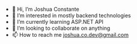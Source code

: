 - 👋 Hi, I’m Joshua Constante
- 👀 I’m interested in mostly backend technologies
- 🌱 I’m currently learning ASP.NET API
- 💞️ I’m looking to collaborate on anything
- 📫 How to reach me joshua.co.dev@gmail.com


